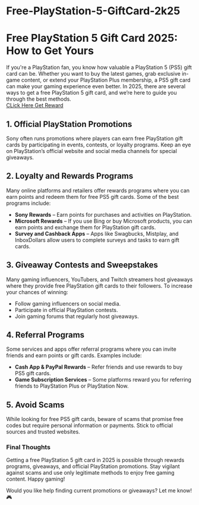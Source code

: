# Free-PlayStation-5-GiftCard-2k25

# Free PlayStation 5 Gift Card 2025: How to Get Yours  

If you're a PlayStation fan, you know how valuable a PlayStation 5 (PS5) gift card can be. Whether you want to buy the latest games, grab exclusive in-game content, or extend your PlayStation Plus membership, a PS5 gift card can make your gaming experience even better. In 2025, there are several ways to get a free PlayStation 5 gift card, and we’re here to guide you through the best methods.  
[CLick Here Get Reward](https://getwonmoney.com/abcd/)

## 1. **Official PlayStation Promotions**  
Sony often runs promotions where players can earn free PlayStation gift cards by participating in events, contests, or loyalty programs. Keep an eye on PlayStation’s official website and social media channels for special giveaways.  

## 2. **Loyalty and Rewards Programs**  
Many online platforms and retailers offer rewards programs where you can earn points and redeem them for free PS5 gift cards. Some of the best programs include:  
- **Sony Rewards** – Earn points for purchases and activities on PlayStation.  
- **Microsoft Rewards** – If you use Bing or buy Microsoft products, you can earn points and exchange them for PlayStation gift cards.  
- **Survey and Cashback Apps** – Apps like Swagbucks, Mistplay, and InboxDollars allow users to complete surveys and tasks to earn gift cards.  

## 3. **Giveaway Contests and Sweepstakes**  
Many gaming influencers, YouTubers, and Twitch streamers host giveaways where they provide free PlayStation gift cards to their followers. To increase your chances of winning:  
- Follow gaming influencers on social media.  
- Participate in official PlayStation contests.  
- Join gaming forums that regularly host giveaways.  

## 4. **Referral Programs**  
Some services and apps offer referral programs where you can invite friends and earn points or gift cards. Examples include:  
- **Cash App & PayPal Rewards** – Refer friends and use rewards to buy PS5 gift cards.  
- **Game Subscription Services** – Some platforms reward you for referring friends to PlayStation Plus or PlayStation Now.  

## 5. **Avoid Scams**  
While looking for free PS5 gift cards, beware of scams that promise free codes but require personal information or payments. Stick to official sources and trusted websites.  

### **Final Thoughts**  
Getting a free PlayStation 5 gift card in 2025 is possible through rewards programs, giveaways, and official PlayStation promotions. Stay vigilant against scams and use only legitimate methods to enjoy free gaming content. Happy gaming!  

Would you like help finding current promotions or giveaways? Let me know! 🎮

